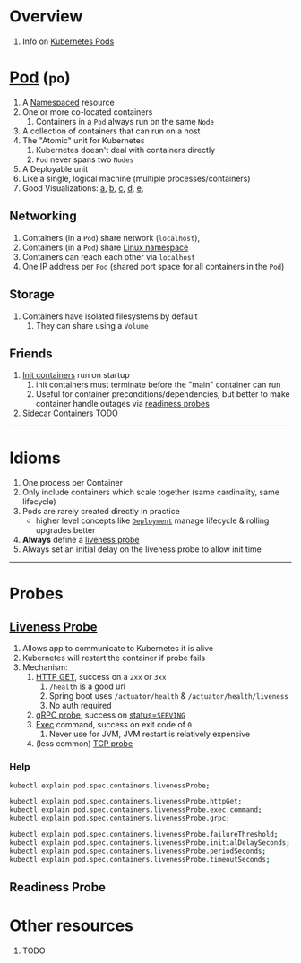 # Overview
1. Info on [Kubernetes Pods](https://kubernetes.io/docs/concepts/workloads/pods/)


# [Pod](https://kubernetes.io/docs/concepts/workloads/pods/) (`po`)
1. A [Namespaced](https://kubernetes.io/docs/concepts/overview/working-with-objects/namespaces/) resource
1. One or more co-located containers
    1. Containers in a `Pod` always run on the same `Node`
1. A collection of containers that can run on a host
1. The "Atomic" unit for Kubernetes
    1. Kubernetes doesn't deal with containers directly
    1. `Pod` never spans two `Nodes`
1. A Deployable unit
1. Like a single, logical machine (multiple processes/containers)
1. Good Visualizations: [a](https://assets-global.website-files.com/61897bbb80b04406f137091a/618c37679af7c9a2c0a9f138_kubernetes-overview.png), [b](https://matthewpalmer.net/kubernetes-app-developer/articles/networking-overview.png), [c](https://k21academy.com/wp-content/uploads/2020/09/Screenshot-258.png), [d](https://www.altexsoft.com/static/blog-post/2023/11/f5f62de4-31f0-48c9-bb14-3935512789cd.webp), [e](https://www.wallarm.com/assets/external/6386e85a745e454610c5de96_kubernetes20pod20architecture.jpg),


## Networking
1. Containers (in a `Pod`) share network (`localhost`),
1. Containers (in a `Pod`) share [Linux namespace](https://man7.org/linux/man-pages/man7/namespaces.7.html)
1. Containers can reach each other via `localhost`
1. One IP address per `Pod` (shared port space for all containers in the `Pod`)

## Storage
1. Containers have isolated filesystems by default
    1. They can share using a `Volume`

## Friends
1. [Init containers](https://kubernetes.io/docs/concepts/workloads/pods/init-containers/) run on startup
    1. init containers must terminate before the "main" container can run
    1. Useful for container preconditions/dependencies, but better to make container handle outages via [readiness probes](https://kubernetes.io/docs/tasks/configure-pod-container/configure-liveness-readiness-startup-probes/)
1. [Sidecar Containers](https://kubernetes.io/docs/concepts/workloads/pods/sidecar-containers/) TODO


--------
# Idioms
1. One process per Container
1. Only include containers which scale together (same cardinality, same lifecycle)
1. Pods are rarely created directly in practice
    - higher level concepts like [`Deployment`](https://kubernetes.io/docs/concepts/workloads/controllers/deployment/) manage lifecycle & rolling upgrades better
1. **Always** define a [liveness probe](https://kubernetes.io/docs/concepts/workloads/pods/pod-lifecycle/#container-probes)
1. Always set an initial delay on the liveness probe to allow init time

--------
# Probes

## [Liveness Probe](https://kubernetes.io/docs/concepts/workloads/pods/pod-lifecycle/#container-probes)
1. Allows app to communicate to Kubernetes it is alive
1. Kubernetes will restart the container if probe fails
1. Mechanism:
    1. [HTTP GET](https://kubernetes.io/docs/tasks/configure-pod-container/configure-liveness-readiness-startup-probes/#define-a-liveness-http-request), success on a `2xx` or `3xx`
        1. `/health` is a good url
        1. Spring boot uses `/actuator/health` & `/actuator/health/liveness`
        1. No auth required
    1. [gRPC probe](https://kubernetes.io/docs/tasks/configure-pod-container/configure-liveness-readiness-startup-probes/#define-a-grpc-liveness-probe), success on [status=`SERVING`](https://grpc.github.io/grpc/core/md_doc_health-checking.html)
    1. [Exec](https://kubernetes.io/docs/tasks/configure-pod-container/configure-liveness-readiness-startup-probes/#define-a-liveness-command) command, success on exit code of `0`
        1. Never use for JVM, JVM restart is relatively expensive
    1. (less common) [TCP probe](https://kubernetes.io/docs/tasks/configure-pod-container/configure-liveness-readiness-startup-probes/#define-a-tcp-liveness-probe)

### Help
```sh
kubectl explain pod.spec.containers.livenessProbe;

kubectl explain pod.spec.containers.livenessProbe.httpGet;
kubectl explain pod.spec.containers.livenessProbe.exec.command;
kubectl explain pod.spec.containers.livenessProbe.grpc;

kubectl explain pod.spec.containers.livenessProbe.failureThreshold;
kubectl explain pod.spec.containers.livenessProbe.initialDelaySeconds;
kubectl explain pod.spec.containers.livenessProbe.periodSeconds;
kubectl explain pod.spec.containers.livenessProbe.timeoutSeconds;
```


## Readiness Probe


# Other resources
1. TODO